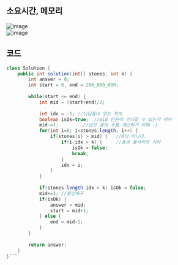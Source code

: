 ## 소요시간, 메모리
![image](https://github.com/Morning-Algorithm-Study-2023/Algorithm/assets/83942393/696b1f0a-47ef-4121-9892-97d9295e0b0f)   
![image](https://github.com/Morning-Algorithm-Study-2023/Algorithm/assets/83942393/6ecb4bcf-1a03-4090-901f-11cd4e2c2eab)


## 코드
```Java
class Solution {
    public int solution(int[] stones, int k) {
        int answer = 0;
        int start = 0, end = 200_000_000;
        
        while(start <= end) {
            int mid = (start+end)/2;
            
            int idx = -1; //디딤돌이 있는 위치
            boolean isOk=true;  //mid 인원이 건너갈 수 있는지 여부
            mid-=1;         //남은 돌의 수를 계산하기 위해 -1
            for(int i=0; i<stones.length; i++) {
                if(stones[i] > mid) {   //0이 아니다.
                    if(i-idx > k) {     //돌과 돌사이의 거리
                        isOk = false;
                        break;
                    }
                    idx = i;
                } 
            }
            
            if(stones.length-idx > k) isOk = false;
            mid+=1; //원상복구
            if(isOk) {
                answer = mid;
                start = mid+1;
            } else {
                end = mid-1;
            }
        }
        
        return answer;
    }
}```
